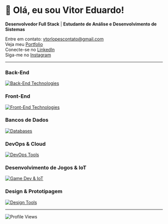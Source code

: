 # 👋 Olá, eu sou Vitor Eduardo!

**Desenvolvedor Full Stack** | **Estudante de Análise e Desenvolvimento de Sistemas** 

 Entre em contato: [vtorlopescontato@gmail.com](mailto:vtorlopescontato@gmail.com)  
Veja meu [Portfolio](https://portifolio-beige-six-90.vercel.app/) <br>
Conecte-se no [LinkedIn](https://www.linkedin.com/in/vitor-eduardo-lopes-francisco-1523ab28b/)  
 Siga-me no [Instagram](https://www.instagram.com/vtormacs)

---

###  Back-End
<p>
  <a href="https://skillicons.dev">
    <img src="https://skillicons.dev/icons?i=java,spring" alt="Back-End Technologies" />
  </a>
</p>

###  Front-End
<p>
  <a href="https://skillicons.dev">
    <img src="https://skillicons.dev/icons?i=js,ts,html,css,scss,angular,bootstrap" alt="Front-End Technologies" />
  </a>
</p>

###  Bancos de Dados
<p>
  <a href="https://skillicons.dev">
    <img src="https://skillicons.dev/icons?i=mysql,postgres,sqlite" alt="Databases" />
  </a>
</p>

###  DevOps & Cloud
<p>
  <a href="https://skillicons.dev">
    <img src="https://skillicons.dev/icons?i=docker,aws,gcp,heroku,git,postman,maven" alt="DevOps Tools" />
  </a>
</p>

###  Desenvolvimento de Jogos & IoT
<p>
  <a href="https://skillicons.dev">
    <img src="https://skillicons.dev/icons?i=unity,arduino" alt="Game Dev & IoT" />
  </a>
</p>

###  Design & Prototipagem
<p>
  <a href="https://skillicons.dev">
    <img src="https://skillicons.dev/icons?i=figma" alt="Design Tools" />
  </a>
</p>

---

![Profile Views](https://komarev.com/ghpvc/?username=Vtormacs&color=blue&style=flat-square&label=PROFILE+VIEWS)

